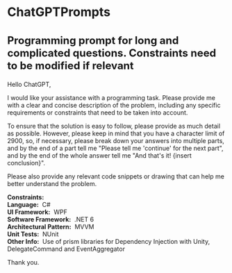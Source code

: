 # ChatGPTPrompts
<h2 style="font-size: 24px;">Programming prompt for long and complicated questions. Constraints need to be modified if relevant</h2>
<p>Hello ChatGPT,</p>

<p>I would like your assistance with a programming task. Please provide me with a clear and concise description of the problem, including any specific requirements or constraints that need to be taken into account.</p>

<p>To ensure that the solution is easy to follow, please provide as much detail as possible. However, please keep in mind that you have a character limit of 2900, so, if necessary, please break down your answers into multiple parts, and by the end of a part tell me "Please tell me 'continue' for the next part", and by the end of the whole answer tell me "And that's it! {insert conclusion}".</p>

<p>Please also provide any relevant code snippets or drawing that can help me better understand the problem.</p>

__Constraints:__<br/>
__Language:__&nbsp;&nbsp;C#<br/>
__UI Framework:__&nbsp;&nbsp;WPF<br/>
__Software Framework:__&nbsp;&nbsp;.NET 6<br/>
__Architectural Pattern:__&nbsp;&nbsp;MVVM<br/>
__Unit Tests:__&nbsp;&nbsp;NUnit<br/>
__Other Info:__&nbsp;&nbsp;Use of prism libraries for Dependency Injection with Unity, DelegateCommand and EventAggregator

<p>Thank you.</p>
